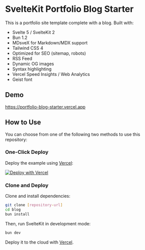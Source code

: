 # SvelteKit Portfolio Blog Starter

This is a portfolio site template complete with a blog. Built with:

- Svelte 5 / SvelteKit 2
- Bun 1.2
- MDsveX for Markdown/MDX support
- Tailwind CSS 4
- Optimized for SEO (sitemap, robots)
- RSS Feed
- Dynamic OG images
- Syntax highlighting
- Vercel Speed Insights / Web Analytics
- Geist font

## Demo

https://portfolio-blog-starter.vercel.app

## How to Use

You can choose from one of the following two methods to use this repository:

### One-Click Deploy

Deploy the example using [Vercel](https://vercel.com?utm_source=github&utm_medium=readme&utm_campaign=vercel-examples):

[![Deploy with Vercel](https://vercel.com/button)](https://vercel.com/new/clone?repository-url=https://github.com/vercel/examples/tree/main/solutions/blog&project-name=blog&repository-name=blog)

### Clone and Deploy

Clone and install dependencies:

```bash
git clone [repository-url]
cd blog
bun install
```

Then, run SvelteKit in development mode:

```bash
bun dev
```

Deploy it to the cloud with [Vercel](https://vercel.com/templates).
